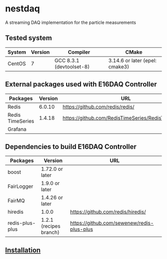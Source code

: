 # nestdaq
A streaming DAQ implementation for the particle measurements


## Tested system
| System | Version | Compiler                 | CMake                          |
| ---    | ---     | ---                      | ---                            | 
| CentOS | 7       | GCC 8.3.1 (devtoolset-8) | 3.14.6 or later (epel: cmake3) |

## External packages used with E16DAQ Controller
| Packages         | Version  | URL |
| ---              | ---      | --- |
| Redis            | 6.0.10   | https://github.com/redis/redis/ |
| Redis TimeSeries | 1.4.18   | https://github.com/RedisTimeSeries/RedisTimeSeries/ |
| Grafana          |          | | 

## Dependencies to build E16DAQ Controller

| Packages         | Version                      | URL |
| ---              | ---                          | --- |
| boost            | 1.72.0 or later              | |
| FairLogger       | 1.9.0  or later              | |
| FairMQ           | 1.4.26 or later              | |
| hiredis          | 1.0.0                        | https://github.com/redis/hiredis/ |
| redis-plus-plus  | 1.2.1 <br> (recipes branch)  | https://github.com/sewenew/redis-plus-plus|


## [Installation](INSTALL.md)